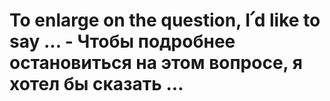 # To enlarge on the question, I՛d like to say ... - Чтобы подробнее остановиться на этом вопросе, я хотел бы сказать ...
